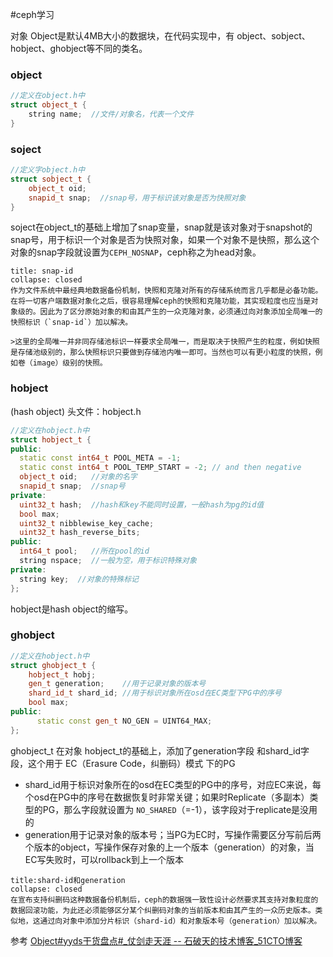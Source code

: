 #ceph学习

对象 Object是默认4MB大小的数据块，在代码实现中，有 object、sobject、hobject、ghobject等不同的类名。

### object
```C++
//定义在object.h中
struct object_t {
	string name;  //文件/对象名，代表一个文件
}
```

### soject
```C++
//定义字object.h中
struct sobject_t {
	object_t oid;
	snapid_t snap;  //snap号，用于标识该对象是否为快照对象
}
```
soject在object_t的基础上增加了snap变量，snap就是该对象对于snapshot的snap号，用于标识一个对象是否为快照对象，如果一个对象不是快照，那么这个对象的snap字段就设置为`CEPH_NOSNAP`，ceph称之为head对象。
```ad-quote
title: snap-id
collapse: closed
作为文件系统中最经典地数据备份机制，快照和克隆对所有的存储系统而言几乎都是必备功能。在将一切客户端数据对象化之后，很容易理解ceph的快照和克隆功能，其实现粒度也应当是对象级的。因此为了区分原始对象的和由其产生的一众克隆对象，必须通过向对象添加全局唯一的快照标识（`snap-id`）加以解决。

>这里的全局唯一并非同存储池标识一样要求全局唯一，而是取决于快照产生的粒度，例如快照是存储池级别的，那么快照标识只要做到存储池内唯一即可。当然也可以有更小粒度的快照，例如卷（image）级别的快照。
```


### hobject
(hash object)
头文件：hobject.h
```C++
//定义在hobject.h中
struct hobject_t {
public:
  static const int64_t POOL_META = -1;
  static const int64_t POOL_TEMP_START = -2; // and then negative
  object_t oid;   //对象的名字
  snapid_t snap;  //snap号
private:
  uint32_t hash;  //hash和key不能同时设置，一般hash为pg的id值
  bool max;
  uint32_t nibblewise_key_cache;
  uint32_t hash_reverse_bits;
public:
  int64_t pool;   //所在pool的id
  string nspace;  //一般为空，用于标识特殊对象
private:
  string key;  //对象的特殊标记
};
```
hobject是hash object的缩写。



### ghobject
```C++
//定义在hobject.h中
struct ghobject_t {
	hobject_t hobj;
	gen_t generation;    //用于记录对象的版本号
	shard_id_t shard_id; //用于标识对象所在osd在EC类型下PG中的序号
	bool max;
public:
	  static const gen_t NO_GEN = UINT64_MAX;
};
```
ghobject_t 在对象 hobject_t的基础上，添加了generation字段 和shard_id字段，这个用于 EC（Erasure Code，纠删码）模式 下的PG
- shard_id用于标识对象所在的osd在EC类型的PG中的序号，对应EC来说，每个osd在PG中的序号在数据恢复时非常关键；如果时Replicate（多副本）类型的PG，那么字段就设置为 `NO_SHARED`（=-1），该字段对于replicate是没用的
- generation用于记录对象的版本号；当PG为EC时，写操作需要区分写前后两个版本的object，写操作保存对象的上一个版本（generation）的对象，当EC写失败时，可以rollback到上一个版本
```ad-cite
title:shard-id和generation
collapse: closed
在宣布支持纠删码这种数据备份机制后，ceph的数据强一致性设计必然要求其支持对象粒度的数据回滚功能，为此还必须能够区分某个纠删码对象的当前版本和由其产生的一众历史版本。类似地，这通过向对象中添加分片标识（shard-id）和对象版本号（generation）加以解决。
```






参考
[Object#yyds干货盘点#_仗剑走天涯 -- 石破天的技术博客_51CTO博客](https://blog.51cto.com/u_11495268/5004386)